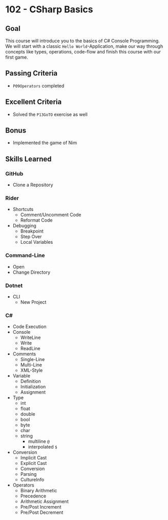 # 102 - CSharp Basics

## Goal

This course will introduce you to the basics of C# Console Programming. We will start with a classic `Hello World`-Application, make our way through concepts like types, operations, code-flow and finish this course with our first game.

## Passing Criteria
- `P09Operators` completed

## Excellent Criteria
- Solved the `P13GoTO` exercise as well

## Bonus
- Implemented the game of Nim

## Skills Learned

### GitHub
- Clone a Repository

### Rider
- Shortcuts
  - Comment/Uncomment Code
  - Reformat Code
- Debugging
  - Breakpoint
  - Step Over
  - Local Variables

### Command-Line
- Open
- Change Directory

### Dotnet
- CLI
  - New Project

### C#
- Code Execution
- Console
  - WriteLine
  - Write
  - ReadLine
- Comments
  - Single-Line
  - Multi-Line
  - XML-Style
- Variable
  - Definition
  - Initialization
  - Assignment
- Type
  - int
  - float
  - double
  - bool
  - byte
  - char
  - string
    - multiline `@`
    - interpolated `$`
- Conversion
  - Implicit Cast
  - Explicit Cast
  - Conversion
  - Parsing
  - CultureInfo
- Operators
  - Binary Arithmetic
  - Precedence
  - Arithmetic Assignment
  - Pre/Post Increment
  - Pre/Post Decrement
